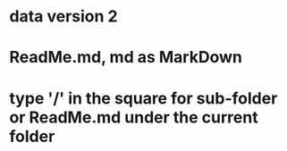 # data version 2 
# ReadMe.md, md as MarkDown
# type '/' in the square for sub-folder or ReadMe.md under the current folder 
